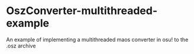 # OszConverter-multithreaded-example
An example of implementing a multithreaded maos converter in osu! to the .osz archive
